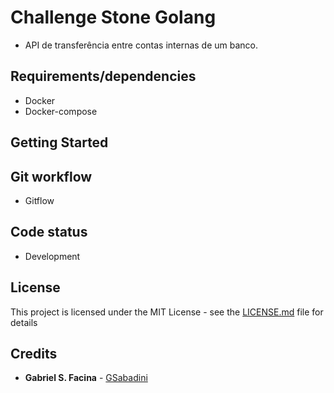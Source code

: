 # Challenge Stone Golang
- API de transferência entre contas internas de um banco.

## Requirements/dependencies
- Docker
- Docker-compose

## Getting Started

## Git workflow
- Gitflow

## Code status
- Development

## License
This project is licensed under the MIT License - see the [LICENSE.md](LICENSE.md) file for details

## Credits
- **Gabriel S. Facina** - [GSabadini](https://github.com/GSabadini)